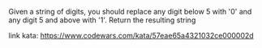 Given a string of digits, you should replace any digit below 5 with '0' and any digit 5 and above with '1'. Return the resulting string

link kata: https://www.codewars.com/kata/57eae65a4321032ce000002d